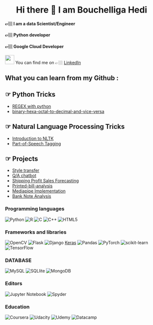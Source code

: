 ## <h1 align="center"> Hi there 👋 I am Bouchelliga Hedi </h1>

#### 👉🏼 I am a data Scientist/Engineer
#### 👉🏼 Python developer
#### 👉🏼 Google Cloud Developer 
<img src="https://media.giphy.com/media/iY8CRBdQXODJSCERIr/giphy.gif" width="30px"> You can find me on       👉🏼 [LinkedIn][1]
## What you can learn from my Github :
## ☞ Python Tricks
- [REGEX with python][3]
- [binary-hexa-octal-to-decimal-and-vice-versa][11]
## ☞ Natural Language Processing Tricks
- [Introduction to NLTK][8]
- [Part-of-Speech Tagging][9]

## ☞ Projects
- [Style transfer][4]
- [Q/A chatbot][2]
- [Shipping Profit Sales Forecasting][6]
- [Printed-bill-analysis][10]
- [Mediapipe Implementation][5]
- [Bank Note Analysis][7]


<!-- Actual text -->



<!-- Icons -->

[1.1]: https://raw.githubusercontent.com/MartinHeinz/MartinHeinz/master/linkedin-3-16.png (LinkedIn icon without padding)

<!-- Links to your social media accounts -->

[1]: https://www.linkedin.com/in/bouchelligamedhedi/
[2]: https://github.com/DeepNeurons/Q-A-chatbot
[3]: https://github.com/DeepNeurons/Regular-Expressions-with-Python---Crash-Course
[4]: https://github.com/DeepNeurons/Style-transfer-Pytorch
[5]: https://github.com/DeepNeurons/Mediapipe_Implementations
[6]: https://github.com/DeepNeurons/Shipping-profits-sales-FORECASTING
[7]: https://github.com/DeepNeurons/BANK-NOTE-ANALYSIS
[8]: https://github.com/DeepNeurons/NLTK
[9]:https://github.com/DeepNeurons/POS-tagging
[10]:https://github.com/DeepNeurons/Printed-bill-analysis
[11]: https://github.com/DeepNeurons/binary-hexa-octal-to-decimal-and-vice-versa/tree/master
### Programming languages
![Python](https://img.shields.io/badge/python-3670A0?style=for-the-badge&logo=python&logoColor=ffdd54)
![R](https://img.shields.io/badge/R-276DC3?style=for-the-badge&logo=r&logoColor=white)
![C](https://img.shields.io/badge/c-%2300599C.svg?style=for-the-badge&logo=c&logoColor=white)
![C++](https://img.shields.io/badge/c++-%2300599C.svg?style=for-the-badge&logo=c%2B%2B&logoColor=white)
![HTML5](https://img.shields.io/badge/html5-%23E34F26.svg?style=for-the-badge&logo=html5&logoColor=white)
### Frameworks and libraries
![OpenCV](https://img.shields.io/badge/opencv-%23white.svg?style=for-the-badge&logo=opencv&logoColor=white)
![Flask](https://img.shields.io/badge/flask-%23000.svg?style=for-the-badge&logo=flask&logoColor=white)
![Django](https://img.shields.io/badge/django-%23092E20.svg?style=for-the-badge&logo=django&logoColor=white)
[Keras](https://img.shields.io/badge/Keras-%23D00000.svg?style=for-the-badge&logo=Keras&logoColor=white)
![Pandas](https://img.shields.io/badge/pandas-%23150458.svg?style=for-the-badge&logo=pandas&logoColor=white)
![PyTorch](https://img.shields.io/badge/PyTorch-%23EE4C2C.svg?style=for-the-badge&logo=PyTorch&logoColor=white)
![scikit-learn](https://img.shields.io/badge/scikit--learn-%23F7931E.svg?style=for-the-badge&logo=scikit-learn&logoColor=white)
![TensorFlow](https://img.shields.io/badge/TensorFlow-%23FF6F00.svg?style=for-the-badge&logo=TensorFlow&logoColor=white)
### DATABASE
![MySQL](https://img.shields.io/badge/MySQL-005C84?style=for-the-badge&logo=mysql&logoColor=white)
![SQLlite](https://img.shields.io/badge/SQLite-07405E?style=for-the-badge&logo=sqlite&logoColor=white)
![MongoDB](https://img.shields.io/badge/MongoDB-4EA94B?style=for-the-badge&logo=mongodb&logoColor=white)
### Editors
![Jupyter Notebook](https://img.shields.io/badge/jupyter-%23FA0F00.svg?style=for-the-badge&logo=jupyter&logoColor=white)
![Spyder](https://img.shields.io/badge/Spyder-838485?style=for-the-badge&logo=spyder%20ide&logoColor=maroon)
### Education
![Coursera](https://img.shields.io/badge/Coursera-%230056D2.svg?style=for-the-badge&logo=Coursera&logoColor=white)
![Udacity](https://img.shields.io/badge/Udacity-grey?style=for-the-badge&logo=udacity&logoColor=15B8E6)
![Udemy](https://img.shields.io/badge/Udemy-A435F0?style=for-the-badge&logo=Udemy&logoColor=white)
![Datacamp](https://img.shields.io/badge/Datacamp-05192D?style=for-the-badge&logo=datacamp&logoColor=03E860)
